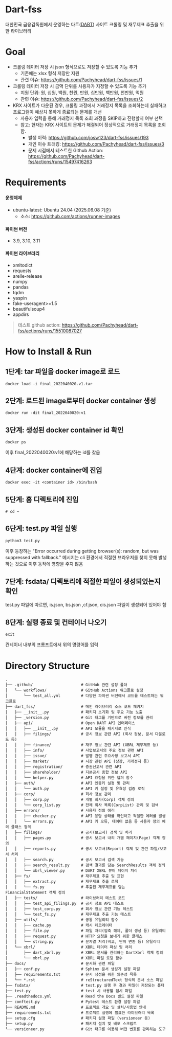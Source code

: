 # Dart-fss
대한민국 금융감독원에서 운영하는 다트([DART](https://dart.fss.or.kr)) 사이트 크롤링 및 재무제표 추출을 위한 라이브러리

# Goal
- 크롤링 데이터 저장 시 json 형식으로도 저장할 수 있도록 기능 추가
  - 기존에는 xlsx 형식 저장만 지원
  - 관련 이슈: https://github.com/Pachyhead/dart-fss/issues/1
- 크롤링 데이터 저장 시 금액 단위를 사용자가 지정할 수 있도록 기능 추가
  - 지원 단위: 원, 십원, 백원, 천원, 만원, 십만원, 백만원, 천만원, 억원
  - 관련 이슈: https://github.com/Pachyhead/dart-fss/issues/2
- KRX 사이트가 다운된 경우, 크롤링 과정에서 거래정지 목록을 조회하는데 실패하고 프로그램이 예상치 못하게 종료되는 문제를 개선
  - 사용자 입력을 통해 거래정지 목록 조회 과정을 SKIP하고 진행할지 여부 선택
  - 참고: 현재는 KRX 사이트의 문제가 해결되어 정상적으로 거래정지 목록을 조회함.
    - 발생 이력: https://github.com/josw123/dart-fss/issues/193
    - 개인 이슈 트래킹: https://github.com/Pachyhead/dart-fss/issues/3
    - 문제 시점에서 테스트한 Github Action: https://github.com/Pachyhead/dart-fss/actions/runs/15497416263

# Requirements
#### 운영체제
- ubuntu-latest: Ubuntu 24.04 (2025.06.08 기준) 
  - 소스: https://github.com/actions/runner-images
 
#### 파이썬 버전
- 3.9, 3.10, 3.11
 
#### 파이썬 라이브러리
- xmltodict
- requests
- arelle-release
- numpy
- pandas
- tqdm
- yaspin
- fake-useragent>=1.5
- beautifulsoup4
- appdirs

> 테스트 github action: https://github.com/Pachyhead/dart-fss/actions/runs/15510087027

# How to Install & Run
## 1단계: tar 파일을 docker image로 로드
```
docker load -i final_2022040020.v1.tar
```
## 2단계: 로드된 image로부터 docker container 생성
```
docker run -dit final_2022040020:v1
```
## 3단계: 생성된 docker container id 확인
```
docker ps
```
이후 final_2022040020:v1에 해당하는 id를 찾음
## 4단계: docker container에 진입
```
docker exec -it <container id> /bin/bash
```
## 5단계: 홈 디렉토리에 진입
```
# cd ~
```
## 6단계: test.py 파일 실행
```
python3 test.py
```
이후 등장하는 "Error occurred during getting browser(s): random, but was suppressed with fallback." 메시지는 cli 환경에서 적절한 브라우저를 찾지 못해 발생하는 것으로 이후 동작에 영향을 주지 않음
## 7단계: fsdata/ 디렉토리에 적절한 파일이 생성되었는지 확인
test.py 파일에 따르면, is.json, bs.json ,cf.json, cis.json 파일이 생성되어 있어야 함

## 8단계: 실행 종료 및 컨테이너 나오기
```
exit
```
컨테이너 내부의 프롬프트에서 위의 명령어를 입력

# Directory Structure
```
.
├── .github/                     # GitHub 관련 설정 폴더
│   └── workflows/               # GitHub Actions 워크플로 설정
│       └── test_all.yml         # 다양한 파이썬 버전에서 코드를 테스트하는 워크플로
├── dart_fss/                    # 메인 라이브러리 소스 코드 패키지
│   ├── __init__.py              # 패키지 초기화 및 주요 기능 노출
│   ├── _version.py              # Git 태그를 기반으로 버전 정보를 관리
│   ├── api/                     # Open DART API 인터페이스
│   │   ├── __init__.py          # API 모듈을 패키지로 인식
│   │   ├── filings/             # 공시 정보 관련 API (회사 정보, 문서 다운로드 등)
│   │   ├── finance/             # 재무 정보 관련 API (XBRL 재무제표 등)
│   │   ├── info/                # 사업보고서의 주요 정보 관련 API
│   │   ├── issue/               # 발행 관련 주요사항 보고서 API
│   │   ├── market/              # 시장 관련 API (상장, 거래정지 등)
│   │   ├── registration/        # 증권신고서 관련 API
│   │   ├── shareholder/         # 지분공시 종합 정보 API
│   │   └── helper.py            # API 요청을 위한 헬퍼 함수
│   ├── auth/                    # API 인증키 설정 및 관리
│   │   └── auth.py              # API 키 설정 및 유효성 검증 로직
│   ├── corp/                    # 회사 정보 관리
│   │   ├── corp.py              # 개별 회사(Corp) 객체 정의
│   │   └── corp_list.py         # 전체 회사 목록(CorpList) 관리 및 검색
│   ├── errors/                  # 사용자 정의 에러
│   │   ├── checker.py           # API 응답 상태를 확인하고 적절한 에러를 발생
│   │   └── errors.py            # API 키 오류, 데이터 없음 등 사용자 정의 예외 클래스 정의
│   ├── filings/                 # 공시(보고서) 검색 및 처리
│   │   ├── pages.py             # 공시 보고서 내의 개별 페이지(Page) 객체 정의
│   │   ├── reports.py           # 공시 보고서(Report) 객체 및 관련 파일/보고서 처리
│   │   ├── search.py            # 공시 보고서 검색 기능
│   │   ├── search_result.py     # 검색 결과를 담는 SearchResults 객체 정의
│   │   └── xbrl_viewer.py       # DART XBRL 뷰어 페이지 처리
│   ├── fs/                      # 재무제표 추출 및 표현
│   │   ├── extract.py           # 재무제표 추출 로직
│   │   └── fs.py                # 추출된 재무제표를 담는 FinancialStatement 객체 정의
│   ├── tests/                   # 라이브러리 테스트 코드
│   │   ├── test_api_filings.py  # 공시 정보 API 테스트
│   │   ├── test_corp.py         # 회사 정보 관련 기능 테스트
│   │   └── test_fs.py           # 재무제표 추출 기능 테스트
│   ├── utils/                   # 공통 유틸리티 함수
│   │   ├── cache.py             # 캐시 데코레이터
│   │   ├── file.py              # 파일 처리(압축 해제, 폴더 생성 등) 유틸리티
│   │   ├── request.py           # HTTP 요청을 보내기 위한 클래스
│   │   └── string.py            # 문자열 처리(비교, 단위 변환 등) 유틸리티
│   └── xbrl/                    # XBRL 데이터 파싱 및 처리
│       ├── dart_xbrl.py         # XBRL 문서를 관리하는 DartXbrl 객체 정의
│       └── xbrl.py              # XBRL 파일 로딩 함수
├── docs/                        # 문서화 관련 파일
│   ├── conf.py                  # Sphinx 문서 생성기 설정 파일
│   ├── requirements.txt         # 문서 생성을 위한 의존성 목록
│   └── *.rst                    # reStructuredText 형식의 문서 소스 파일
├── fsdata/                      # test.py 실행 후 결과 파일이 저장되는 폴더
├── test.py                      # test 시 사용할 임시 파일       
├── .readthedocs.yml             # Read the Docs 빌드 설정 파일
├── conftest.py                  # Pytest 테스트 환경 설정 파일
├── README.md                    # 프로젝트 개요 및 설치/사용법 안내
├── requirements.txt             # 프로젝트 실행에 필요한 라이브러리 목록
├── setup.cfg                    # 패키지 설정 파일 (versioneer 등)
├── setup.py                     # 패키지 설치 및 배포 스크립트
└── versioneer.py                # Git 태그를 이용해 버전 번호를 관리하는 도구
```


